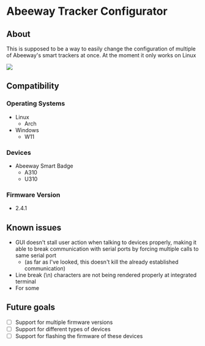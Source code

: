 # Abeeway Tracker Configurator

## About
This is supposed to be a way to easily change the configuration of multiple of Abeeway's smart trackers at once. At the moment it only works on Linux

![](https://i.ibb.co/NC9xHq3/Screenshot-2024-05-15-15-25-08.png)

## Compatibility

### Operating Systems
- Linux
  - Arch
- Windows
  - W11

### Devices
- Abeeway Smart Badge
  - A310
  - U310

### Firmware Version
- 2.4.1

## Known issues
- GUI doesn't stall user action when talking to devices properly, making it able to break communication with serial ports by forcing multiple calls to same serial port
  - (as far as I've looked, this doesn't kill the already established communication)
- Line break (\n) characters are not being rendered properly at integrated terminal
- For some 

## Future goals
- [ ] Support for multiple firmware versions
- [ ] Support for different types of devices
- [ ] Support for flashing the firmware of these devices
